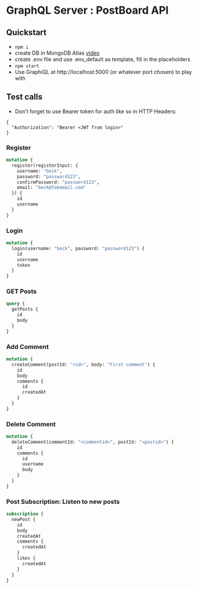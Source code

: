 # GraphQL Server : PostBoard API

## Quickstart
- `npm i`
- create DB in MongoDB Atlas [video](https://www.youtube.com/watch?v=71-CtIcmDJQ)
- create .env file and use .env_default as template, fill in the placeholders
- `npm start`
- Use GraphiQL at http://localhost:5000 (or whatever port chosen) to play with


## Test calls
- Don't forget to use Bearer token for auth like so in HTTP Headers:
```
{
  "Authorization": "Bearer <JWT from login>"
}
```

### Register
```graphql
mutation {
  register(registerInput: {
    username: "beck",
    password: "password123",
    confirmPassword: "password123",
    email: "beck@fakemail.com"
  }) {
    id
    username
  }
}
```

### Login
```graphql
mutation {
  login(username: "beck", password: "password123") {
    id
    username
    token
  }
}
```

### GET Posts
```graphql
query {
  getPosts {
    id
    body
  }
}
```

### Add Comment
```graphql
mutation {
  createComment(postId: "<id>", body: "First comment") {
    id
    body
    comments {
      id
      createdAt
    }
  }
}
```

### Delete Comment
```graphql
mutation {
  deleteComment(commentId: "<commentid>", postId: "<postid>") {
    id
    comments {
      id
      username
      body
    }
  }
}
```

### Post Subscription: Listen to new posts
```graphql
subscription {
  newPost {
    id
    body
    createdAt
    comments {
      createdAt
    }
    likes {
      createdAt
    }
  }
}
```